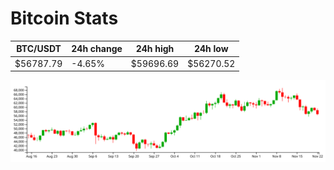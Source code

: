 # Bitcoin Stats

BTC/USDT|24h change|24h high|24h low|
|---|---|---|---|
|$56787.79|-4.65%|$59696.69|$56270.52|

<img src="./chart.svg">
